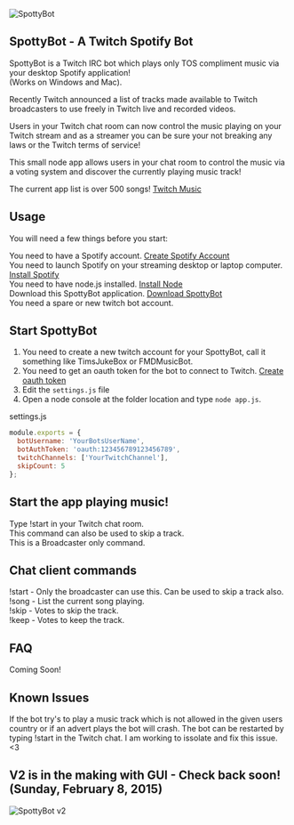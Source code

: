 ![SpottyBot](http://i.imgur.com/0ZJJA0Q.gif)

## SpottyBot - A Twitch Spotify Bot

SpottyBot is a Twitch IRC bot which plays only TOS compliment music via your desktop Spotify application!  
(Works on Windows and Mac).

Recently Twitch announced a list of tracks made available to Twitch broadcasters to use freely in Twitch live and recorded videos.

Users in your Twitch chat room can now control the music playing on your Twitch stream and as a streamer you can be sure your not breaking any laws or the Twitch terms of service!

This small node app allows users in your chat room to control the music via a voting system and discover the currently playing music track!

The current app list is over 500 songs! [Twitch Music](http://music.twitch.tv)

## Usage

You will need a few things before you start:

You need to have a Spotify account. [Create Spotify Account](https://www.spotify.com/signup/)  
You need to launch Spotify on your streaming desktop or laptop computer. [Install Spotify](https://www.spotify.com/download/)  
You need to have node.js installed. [Install Node](http://nodejs.org/)  
Download this SpottyBot application. [Download SpottyBot](https://github.com/Fasani/SpottyBot/archive/master.zip)  
You need a spare or new twitch bot account.  

## Start SpottyBot

1. You need to create a new twitch account for your SpottyBot, call it something like TimsJukeBox or FMDMusicBot.
2. You need to get an oauth token for the bot to connect to Twitch. [Create oauth token](http://twitchapps.com/tmi/)
3. Edit the `settings.js` file
4. Open a node console at the folder location and type `node app.js`.

settings.js
```javascript
module.exports = {
  botUsername: 'YourBotsUserName',
  botAuthToken: 'oauth:123456789123456789',
  twitchChannels: ['YourTwitchChannel'],
  skipCount: 5
};
```

## Start the app playing music!
Type !start in your Twitch chat room.  
This command can also be used to skip a track.  
This is a Broadcaster only command.

## Chat client commands
!start - Only the broadcaster can use this. Can be used to skip a track also.  
!song - List the current song playing.  
!skip - Votes to skip the track.  
!keep - Votes to keep the track.  

## FAQ

Coming Soon!

## Known Issues
If the bot try's to play a music track which is not allowed in the given users country or if an advert plays the bot will crash. The bot can be restarted by typing !start in the Twitch chat. I am working to issolate and fix this issue. <3

## V2 is in the making with GUI - Check back soon! (Sunday, February 8, 2015)

![SpottyBot v2](http://i.imgur.com/8BwkgD3.png)
